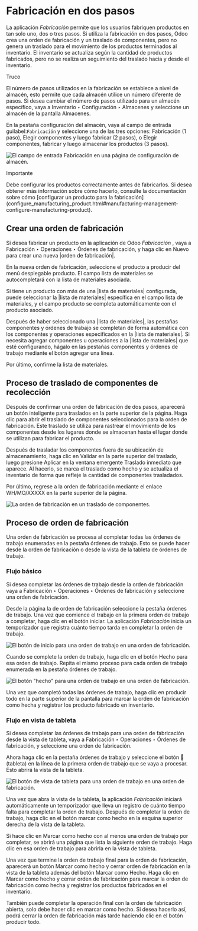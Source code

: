 # Fabricación en dos pasos

La aplicación _Fabricación_ permite que los usuarios fabriquen productos en
tan solo uno, dos o tres pasos. Si utiliza la fabricación en dos pasos, Odoo
crea una orden de fabricación y un traslado de componentes, pero no genera un
traslado para el movimiento de los productos terminados al inventario. El
inventario se actualiza según la cantidad de productos fabricados, pero no se
realiza un seguimiento del traslado hacia y desde el inventario.

Truco

El número de pasos utilizados en la fabricación se establece a nivel de
almacén, esto permite que cada almacén utilice un número diferente de pasos.
Si desea cambiar el número de pasos utilizado para un almacén específico, vaya
a Inventario ‣ Configuración ‣ Almacenes y seleccione un almacén de la
pantalla Almacenes.

En la pestaña configuración del almacén, vaya al campo de entrada
guilabel:`Fabricación` y seleccione una de las tres opciones: Fabricación (1
paso), Elegir componentes y luego fabricar (2 pasos), o Elegir componentes,
fabricar y luego almacenar los productos (3 pasos).

![El campo de entrada Fabricación en una página de configuración de
almacén.](../../../../_images/manufacturing-type2.png)

Importante

Debe configurar los productos correctamente antes de fabricarlos. Si desea
obtener más información sobre cómo hacerlo, consulte la documentación sobre
cómo [configurar un producto para la
fabricación](configure_manufacturing_product.html#manufacturing-management-
configure-manufacturing-product).

## Crear una orden de fabricación

Si desea fabricar un producto en la aplicación de Odoo _Fabricación_ , vaya a
Fabricación ‣ Operaciones ‣ Órdenes de fabricación, y haga clic en Nuevo para
crear una nueva |orden de fabricación|.

En la nueva orden de fabricación, seleccione el producto a producir del menú
desplegable producto. El campo lista de materiales se autocompletará con la
lista de materiales asociada.

Si tiene un producto con más de una |lista de materiales| configurada, puede
seleccionar la |lista de materiales| específica en el campo lista de
materiales, y el campo producto se completa automáticamente con el producto
asociado.

Después de haber seleccionado una |lista de materiales|, las pestañas
componentes y órdenes de trabajo se completan de forma automática con los
componentes y operaciones especificados en la |lista de materiales|. Si
necesita agregar componentes u operaciones a la |lista de materiales| que esté
configurando, hágalo en las pestañas componentes y órdenes de trabajo mediante
el botón agregar una línea.

Por último, confirme la lista de materiales.

## Proceso de traslado de componentes de recolección

Después de confirmar una orden de fabricación de dos pasos, aparecerá un botón
inteligente para traslados en la parte superior de la página. Haga clic para
abrir el traslado de componentes seleccionados para la orden de fabricación.
Este traslado se utiliza para rastrear el movimiento de los componentes desde
los lugares donde se almacenan hasta el lugar donde se utilizan para fabricar
el producto.

Después de trasladar los componentes fuera de su ubicación de almacenamiento,
haga clic en Validar en la parte superior del traslado, luego presione Aplicar
en la ventana emergente Traslado inmediato que aparece. Al hacerlo, se marca
el traslado como hecho y se actualiza el inventario de forma que refleje la
cantidad de componentes trasladados.

Por último, regrese a la orden de fabricación mediante el enlace WH/MO/XXXXX
en la parte superior de la página.

![La orden de fabricación en un traslado de
componentes.](../../../../_images/mo-bread-crumb1.png)

## Proceso de orden de fabricación

Una orden de fabricación se procesa al completar todas las órdenes de trabajo
enumeradas en la pestaña órdenes de trabajo. Esto se puede hacer desde la
orden de fabricación o desde la vista de la tableta de órdenes de trabajo.

### Flujo básico

Si desea completar las órdenes de trabajo desde la orden de fabricación vaya a
Fabricación ‣ Operaciones ‣ Órdenes de fabricación y seleccione una orden de
fabricación.

Desde la página la de orden de fabricación seleccione la pestaña órdenes de
trabajo. Una vez que comience el trabajo en la primera orden de trabajo a
completar, haga clic en el botón iniciar. La aplicación _Fabricación_ inicia
un temporizador que registra cuánto tiempo tarda en completar la orden de
trabajo.

![El botón de inicio para una orden de trabajo en una orden de
fabricación.](../../../../_images/start-button1.png)

Cuando se complete la orden de trabajo, haga clic en el botón Hecho para esa
orden de trabajo. Repita el mismo proceso para cada orden de trabajo enumerada
en la pestaña órdenes de trabajo.

![El botón "hecho" para una orden de trabajo en una orden de
fabricación.](../../../../_images/done-button2.png)

Una vez que completó todas las órdenes de trabajo, haga clic en producir todo
en la parte superior de la pantalla para marcar la orden de fabricación como
hecha y registrar los producto fabricado en inventario.

### Flujo en vista de tableta

Si desea completar las órdenes de trabajo para una orden de fabricación desde
la vista de tableta, vaya a Fabricación ‣ Operaciones ‣ Órdenes de
fabricación, y seleccione una orden de fabricación.

Ahora haga clic en la pestaña órdenes de trabajo y seleccione el botón 📱
(tableta) en la línea de la primera orden de trabajo que se vaya a procesar.
Esto abrirá la vista de la tableta.

![El botón de vista de tableta para una orden de trabajo en una orden de
fabricación.](../../../../_images/tablet-view-button3.png)

Una vez que abra la vista de la tableta, la aplicación _Fabricación_ iniciará
automáticamente un temporizador que lleva un registro de cuánto tiempo falta
para completar la orden de trabajo. Después de completar la orden de trabajo,
haga clic en el botón marcar como hecho en la esquina superior derecha de la
vista de la tableta.

Si hace clic en Marcar como hecho con al menos una orden de trabajo por
completar, se abrirá una página que lista la siguiente orden de trabajo. Haga
clic en esa orden de trabajo para abrirla en la vista de tableta.

Una vez que termine la orden de trabajo final para la orden de fabricación,
aparecerá un botón Marcar como hecho y cerrar orden de fabricación en la vista
de la tableta además del botón Marcar como Hecho. Haga clic en Marcar como
hecho y cerrar orden de fabricación para marcar la orden de fabricación como
hecha y registrar los productos fabricados en el inventario.

También puede completar la operación final con la orden de fabricación
abierta, solo debe hacer clic en marcar como hecho. Si desea hacerlo así,
podrá cerrar la orden de fabricación más tarde haciendo clic en el botón
producir todo.

